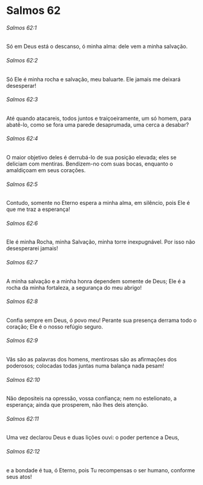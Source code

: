 # Salmos 62

###### Salmos 62:1

Só em Deus está o descanso, ó minha alma: dele vem a minha salvação.

###### Salmos 62:2

Só Ele é minha rocha e salvação, meu baluarte. Ele jamais me deixará desesperar!

###### Salmos 62:3

Até quando atacareis, todos juntos e traiçoeiramente, um só homem, para abatê-lo, como se fora uma parede desaprumada, uma cerca a desabar?

###### Salmos 62:4

O maior objetivo deles é derrubá-lo de sua posição elevada; eles se deliciam com mentiras. Bendizem-no com suas bocas, enquanto o amaldiçoam em seus corações.

###### Salmos 62:5

Contudo, somente no Eterno espera a minha alma, em silêncio, pois Ele é que me traz a esperança!

###### Salmos 62:6

Ele é minha Rocha, minha Salvação, minha torre inexpugnável. Por isso não desesperarei jamais!

###### Salmos 62:7

A minha salvação e a minha honra dependem somente de Deus; Ele é a rocha da minha fortaleza, a segurança do meu abrigo!

###### Salmos 62:8

Confia sempre em Deus, ó povo meu! Perante sua presença derrama todo o coração; Ele é o nosso refúgio seguro.

###### Salmos 62:9

Vãs são as palavras dos homens, mentirosas são as afirmações dos poderosos; colocadas todas juntas numa balança nada pesam!

###### Salmos 62:10

Não depositeis na opressão, vossa confiança; nem no estelionato, a esperança; ainda que prosperem, não lhes deis atenção.

###### Salmos 62:11

Uma vez declarou Deus e duas lições ouvi: o poder pertence a Deus,

###### Salmos 62:12

e a bondade é tua, ó Eterno, pois Tu recompensas o ser humano, conforme seus atos!

